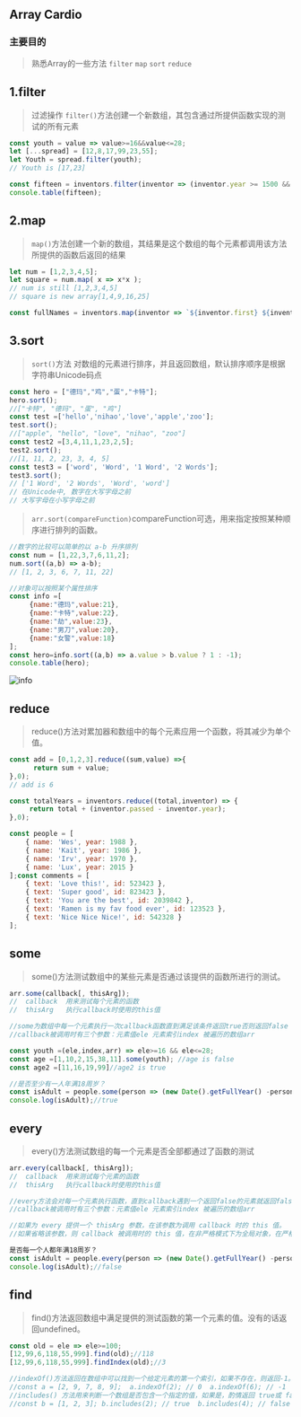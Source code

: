 ## Array Cardio

### 主要目的
> 熟悉Array的一些方法 `filter` `map` `sort` `reduce`

## 1.filter
> 过滤操作 `filter()`方法创建一个新数组，其包含通过所提供函数实现的测试的所有元素

```js
const youth = value => value>=16&&value<=28;
let [...spread] = [12,8,17,99,23,55];
let Youth = spread.filter(youth);
// Youth is [17,23]

const fifteen = inventors.filter(inventor => (inventor.year >= 1500 && inventor.year < 1600));
console.table(fifteen);

```

## 2.map
> `map()`方法创建一个新的数组，其结果是这个数组的每个元素都调用该方法所提供的函数后返回的结果

```js
let num = [1,2,3,4,5];
let square = num.map( x => x*x );
// num is still [1,2,3,4,5]
// square is new array[1,4,9,16,25]

const fullNames = inventors.map(inventor => `${inventor.first} ${inventor.last}`);

```

## 3.sort
> `sort()`方法 对数组的元素进行排序，并且返回数组，默认排序顺序是根据字符串Unicode码点

```js
const hero = ["德玛","鸡","蛋","卡特"];
hero.sort();
//["卡特", "德玛", "蛋", "鸡"]
const test =['hello','nihao','love','apple','zoo'];
test.sort();
//["apple", "hello", "love", "nihao", "zoo"]
const test2 =[3,4,11,1,23,2,5];
test2.sort();
//[1, 11, 2, 23, 3, 4, 5]
const test3 = ['word', 'Word', '1 Word', '2 Words'];
test3.sort(); 
// ['1 Word', '2 Words', 'Word', 'word']
// 在Unicode中, 数字在大写字母之前
// 大写字母在小写字母之前

```

> `arr.sort(compareFunction)`compareFunction可选，用来指定按照某种顺序进行排列的函数。

```js
//数字的比较可以简单的以 a-b 升序排列
const num = [1,22,3,7,6,11,2];
num.sort((a,b) => a-b);
// [1, 2, 3, 6, 7, 11, 22]

//对象可以按照某个属性排序
const info =[
     {name:"德玛",value:21},
     {name:"卡特",value:22},
     {name:"劫",value:23},
     {name:"男刀",value:20},
     {name:"女警",value:18}
];
const hero=info.sort((a,b) => a.value > b.value ? 1 : -1);
console.table(hero);
```
![info](http://otxurl2qj.bkt.clouddn.com/1501476140%281%29.png)

## reduce
> reduce()方法对累加器和数组中的每个元素应用一个函数，将其减少为单个值。

```js
const add = [0,1,2,3].reduce((sum,value) =>{
      return sum + value;
},0);
// add is 6

const totalYears = inventors.reduce((total,inventor) => {
     return total + (inventor.passed - inventor.year);
},0);
```

```js
const people = [
    { name: 'Wes', year: 1988 },
    { name: 'Kait', year: 1986 },
    { name: 'Irv', year: 1970 },
    { name: 'Lux', year: 2015 }
];const comments = [
    { text: 'Love this!', id: 523423 },
    { text: 'Super good', id: 823423 },
    { text: 'You are the best', id: 2039842 },
    { text: 'Ramen is my fav food ever', id: 123523 },
    { text: 'Nice Nice Nice!', id: 542328 }
];
```

## some
> some()方法测试数组中的某些元素是否通过该提供的函数所进行的测试。

```js
arr.some(callback[, thisArg]);
//  callback  用来测试每个元素的函数
//  thisArg   执行callback时使用的this值

//some为数组中每一个元素执行一次callback函数直到满足该条件返回true否则返回false
//callback被调用时有三个参数：元素值ele 元素索引index 被遍历的数组arr

const youth =(ele,index,arr) => ele>=16 && ele<=28;
const age =[1,10,2,15,38,11].some(youth); //age is false
const age2 =[11,16,19,99]//age2 is true

//是否至少有一人年满18周岁？
const isAdult = people.some(person => (new Date().getFullYear() -person.year) >= 18);
console.log(isAdult);//true

```

## every
> every()方法测试数组的每一个元素是否全部都通过了函数的测试

```js
arr.every(callback[, thisArg]);
//  callback  用来测试每个元素的函数
//  thisArg   执行callback时使用的this值

//every方法会对每一个元素执行函数，直到callback遇到一个返回false的元素就返回false否则就是true
//callback被调用时有三个参数：元素值ele 元素索引index 被遍历的数组arr

//如果为 every 提供一个 thisArg 参数，在该参数为调用 callback 时的 this 值。
//如果省略该参数，则 callback 被调用时的 this 值，在非严格模式下为全局对象，在严格模式下传入 undefined。

是否每一个人都年满18周岁？
const isAdult = people.every(person => (new Date().getFullYear() -person.year) >= 18);
console.log(isAdult);//false
```

## find
> find()方法返回数组中满足提供的测试函数的第一个元素的值。没有的话返回undefined。

```js
const old = ele => ele>=100;
[12,99,6,118,55,999].find(old);//118
[12,99,6,118,55,999].findIndex(old);//3

//indexOf()方法返回在数组中可以找到一个给定元素的第一个索引，如果不存在，则返回-1。
//const a = [2, 9, 7, 8, 9];  a.indexOf(2); // 0  a.indexOf(6); // -1
//includes() 方法用来判断一个数组是否包含一个指定的值，如果是，酌情返回 true或 false。
//const b = [1, 2, 3]; b.includes(2); // true  b.includes(4); // false


```
